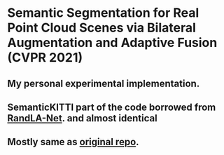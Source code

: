 # Semantic Segmentation for Real Point Cloud Scenes via Bilateral Augmentation and Adaptive Fusion (CVPR 2021)

## My personal experimental implementation. 
## SemanticKITTI part of the code borrowed from [RandLA-Net](https://github.com/QingyongHu/RandLA-Net). and almost identical
## Mostly same as [original repo](https://github.com/ShiQiu0419/BAAF-Net).

